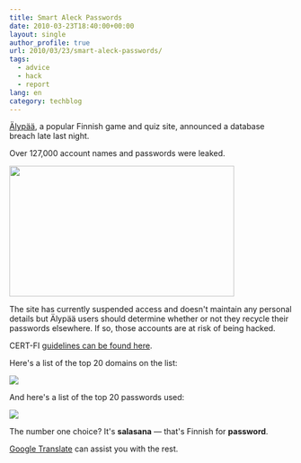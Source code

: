 ```yaml
---
title: Smart Aleck Passwords
date: 2010-03-23T18:40:00+00:00
layout: single
author_profile: true
url: 2010/03/23/smart-aleck-passwords/
tags:
  - advice
  - hack
  - report
lang: en
category: techblog
---
```

[Älypää](http://alypaa.com/), a popular Finnish game and quiz site, announced a database breach late last night.

Over 127,000 account names and passwords were leaked.

<div>
  <a href="http://3.bp.blogspot.com/_vaUVXcmC3OI/S6kC5JrKgJI/AAAAAAAABY0/KWuicdCpBI0/s1600-h/alypaa.png" imageanchor="1"><img border="0" height="233" src="http://3.bp.blogspot.com/_vaUVXcmC3OI/S6kC5JrKgJI/AAAAAAAABY0/KWuicdCpBI0/s400/alypaa.png" width="400" /></a>
</div>

The site has currently suspended access and doesn't maintain any personal details but Älypää users should determine whether or not they recycle their passwords elsewhere. If so, those accounts are at risk of being hacked.

CERT-FI [guidelines can be found here](http://cert.fi/varoitukset/2010/varoitus-2010-01.html).

Here's a list of the top 20 domains on the list:

<div>
  <a href="http://2.bp.blogspot.com/_vaUVXcmC3OI/S6kC5rzsYtI/AAAAAAAABY8/MlUn39XToig/s1600-h/alypaa-password-list.png" imageanchor="1"><img border="0" src="http://2.bp.blogspot.com/_vaUVXcmC3OI/S6kC5rzsYtI/AAAAAAAABY8/MlUn39XToig/s1600/alypaa-password-list.png" /></a>
</div>

And here's a list of the top 20 passwords used:

<div>
  <a href="http://3.bp.blogspot.com/_vaUVXcmC3OI/S6kC5YMFHOI/AAAAAAAABY4/FluigSW5oXI/s1600-h/alypaa-domain-list.png" imageanchor="1"><img border="0" src="http://3.bp.blogspot.com/_vaUVXcmC3OI/S6kC5YMFHOI/AAAAAAAABY4/FluigSW5oXI/s1600/alypaa-domain-list.png" /></a>
</div>

The number one choice? It's **salasana** — that's Finnish for **password**.

[Google Translate](http://translate.google.com/#fi%7Cen%7C%C3%A4lyp%C3%A4%C3%A4) can assist you with the rest.